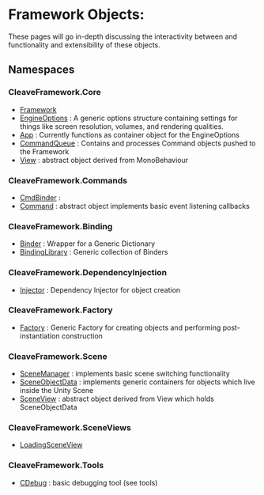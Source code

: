 # Framework Objects:

These pages will go in-depth discussing the interactivity between and functionality and extensibility of these objects.

## Namespaces

### CleaveFramework.Core
 - [Framework](FrameworkObject.md)
 - [EngineOptions](EngineOptionsObject.md) : A generic options structure containing settings for things like screen resolution, volumes, and rendering qualities.
 - [App](AppObject.md) : Currently functions as container object for the EngineOptions
 - [CommandQueue](CommandQueueObject.md) : Contains and processes Command objects pushed to the Framework
 - [View](ViewObject.md) : abstract object derived from MonoBehaviour

### CleaveFramework.Commands
 - [CmdBinder](CmdBinderObject.md) : 
 - [Command](CommandObject.md) : abstract object implements basic event listening callbacks

### CleaveFramework.Binding
 - [Binder](BinderObject.md) : Wrapper for a Generic Dictionary
 - [BindingLibrary](BindingLibraryObject.md) : Generic collection of Binders
 
### CleaveFramework.DependencyInjection
 - [Injector](InjectorObject.md) : Dependency Injector for object creation

### CleaveFramework.Factory
 - [Factory](FactoryObject.md) : Generic Factory for creating objects and performing post-instantiation construction

### CleaveFramework.Scene
 - [SceneManager](SceneManagerObject.md) : implements basic scene switching functionality
 - [SceneObjectData](SceneObjectDataObject.md) : implements generic containers for objects which live inside the Unity Scene
 - [SceneView](SceneViewObject.md) : abstract object derived from View which holds SceneObjectData

### CleaveFramework.SceneViews
 - [LoadingSceneView](LoadingSceneViewObject.md)

### CleaveFramework.Tools
 - [CDebug](CDebugObject.md) : basic debugging tool (see tools)



 